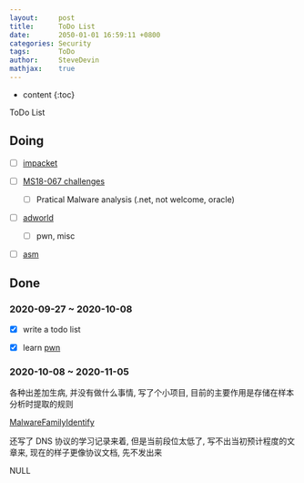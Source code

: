 ```yaml
---
layout:     post
title:      ToDo List
date:       2050-01-01 16:59:11 +0800
categories: Security
tags:       ToDo
author:     SteveDevin
mathjax:    true
---
```

* content
{:toc}

ToDo List



## Doing

- [ ] [impacket](https://github.com/SecureAuthCorp/impacket)

- [ ] [MS18-067 challenges](http://bachang.ms08067.com/challenges)
    - [ ] Pratical Malware analysis (.net, not welcome, oracle)
    
- [ ] [adworld](https://adworld.xctf.org.cn/task)
    - [ ] pwn, misc
    
- [ ] [asm](https://www.ruanyifeng.com/blog/2018/01/assembly-language-primer.html)

## Done

### 2020-09-27 ~ 2020-10-08

- [x] write a todo list

- [x] learn [pwn](http://docs.pwntools.com/en/stable)

### 2020-10-08 ~ 2020-11-05

各种出差加生病, 并没有做什么事情, 写了个小项目, 目前的主要作用是存储在样本分析时提取的规则

[MalwareFamilyIdentify](https://github.com/w-devin/MalwareFamilyIdentify)

还写了 DNS 协议的学习记录来着, 但是当前段位太低了, 写不出当初预计程度的文章来, 现在的样子更像协议文档, 先不发出来

NULL
